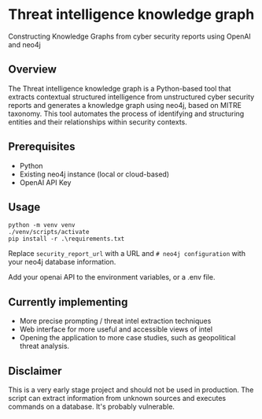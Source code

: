 # Threat intelligence knowledge graph

Constructing Knowledge Graphs from cyber security reports using OpenAI and neo4j

## Overview

The Threat intelligence knowledge graph is a Python-based tool that extracts contextual structured intelligence from unstructured cyber security reports and generates a knowledge graph using neo4j, based on MITRE taxonomy. This tool automates the process of identifying and structuring entities and their relationships within security contexts.

## Prerequisites

- Python
- Existing neo4j instance (local or cloud-based)
- OpenAI API Key

## Usage

```
python -m venv venv
./venv/scripts/activate
pip install -r .\requirements.txt
```

Replace `security_report_url` with a URL and `# neo4j configuration` with your neo4j database information.

Add your openai API to the environment variables, or a .env file.

## Currently implementing

- More precise prompting / threat intel extraction techniques
- Web interface for more useful and accessible views of intel
- Opening the application to more case studies, such as geopolitical threat analysis.

## Disclaimer

This is a very early stage project and should not be used in production. The script can extract information from unknown sources and executes commands on a database. It's probably vulnerable.